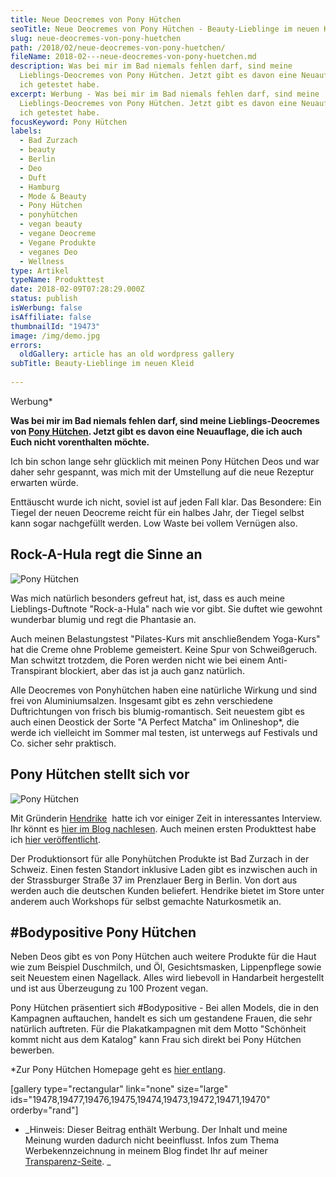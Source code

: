 ```yaml
---
title: Neue Deocremes von Pony Hütchen
seoTitle: Neue Deocremes von Pony Hütchen - Beauty-Lieblinge im neuen Kleid
slug: neue-deocremes-von-pony-huetchen
path: /2018/02/neue-deocremes-von-pony-huetchen/
fileName: 2018-02---neue-deocremes-von-pony-huetchen.md
description: Was bei mir im Bad niemals fehlen darf, sind meine
  Lieblings-Deocremes von Pony Hütchen. Jetzt gibt es davon eine Neuauflage, die
  ich getestet habe.
excerpt: Werbung - Was bei mir im Bad niemals fehlen darf, sind meine
  Lieblings-Deocremes von Pony Hütchen. Jetzt gibt es davon eine Neuauflage, die
  ich getestet habe.
focusKeyword: Pony Hütchen
labels:
  - Bad Zurzach
  - beauty
  - Berlin
  - Deo
  - Duft
  - Hamburg
  - Mode & Beauty
  - Pony Hütchen
  - ponyhütchen
  - vegan beauty
  - vegane Deocreme
  - Vegane Produkte
  - veganes Deo
  - Wellness
type: Artikel
typeName: Produkttest
date: 2018-02-09T07:28:29.000Z
status: publish
isWerbung: false
isAffiliate: false
thumbnailId: "19473"
image: /img/demo.jpg
errors:
  oldGallery: article has an old wordpress gallery
subTitle: Beauty-Lieblinge im neuen Kleid
  
---
```


Werbung\*

**Was bei mir im Bad niemals fehlen darf, sind meine Lieblings-Deocremes von
[Pony Hütchen](/2016/03/vegane-kosmetik-von-pony-huetchen-im-test/). Jetzt gibt
es davon eine Neuauflage, die ich auch Euch nicht vorenthalten möchte.**

Ich bin schon lange sehr glücklich mit meinen Pony Hütchen Deos und war daher
sehr gespannt, was mich mit der Umstellung auf die neue Rezeptur erwarten würde.

Enttäuscht wurde ich nicht, soviel ist auf jeden Fall klar. Das Besondere: Ein
Tiegel der neuen Deocreme reicht für ein halbes Jahr, der Tiegel selbst kann
sogar nachgefüllt werden. Low Waste bei vollem Vernügen also.

## Rock-A-Hula regt die Sinne an

![Pony Hütchen](http://cardamonchai.com/wp-content/uploads/2018/02/26290453788_faf376db9f_z-300x200.jpg)

Was mich natürlich besonders gefreut hat, ist, dass es auch meine
Lieblings-Duftnote "Rock-a-Hula" nach wie vor gibt. Sie duftet wie gewohnt
wunderbar blumig und regt die Phantasie an.

Auch meinen Belastungstest "Pilates-Kurs mit anschließendem Yoga-Kurs" hat die
Creme ohne Probleme gemeistert. Keine Spur von Schweißgeruch. Man schwitzt
trotzdem, die Poren werden nicht wie bei einem Anti-Transpirant blockiert, aber
das ist ja auch ganz natürlich.

Alle Deocremes von Ponyhütchen haben eine natürliche Wirkung und sind frei von
Aluminiumsalzen. Insgesamt gibt es zehn verschiedene Duftrichtungen von frisch
bis blumig-romantisch. Seit neuestem gibt es auch einen Deostick der Sorte "A
Perfect Matcha" im Onlineshop\*, die werde ich vielleicht im Sommer mal testen,
ist unterwegs auf Festivals und Co. sicher sehr praktisch.

## Pony Hütchen stellt sich vor

![Pony Hütchen](http://cardamonchai.com/wp-content/uploads/2018/02/40130850192_3ea14a607a_z-1-300x200.jpg)

Mit Gründerin
[Hendrike](/2016/03/pony-huetchen-interview-mit-der-gruenderin-hendrike/)  hatte
ich vor einiger Zeit in interessantes Interview. Ihr könnt es
[hier im Blog nachlesen](/2016/03/pony-huetchen-interview-mit-der-gruenderin-hendrike/).
Auch meinen ersten Produkttest habe ich
[hier veröffentlicht](/2016/03/vegane-kosmetik-von-pony-huetchen-im-test/).

Der Produktionsort für alle Ponyhütchen Produkte ist Bad Zurzach in der Schweiz.
Einen festen Standort inklusive Laden gibt es inzwischen auch in der
Strassburger Straße 37 im Prenzlauer Berg in Berlin. Von dort aus werden auch
die deutschen Kunden beliefert. Hendrike bietet im Store unter anderem auch
Workshops für selbst gemachte Naturkosmetik an.

## #Bodypositive Pony Hütchen

Neben Deos gibt es von Pony Hütchen auch weitere Produkte für die Haut wie zum
Beispiel Duschmilch, und Öl, Gesichtsmasken, Lippenpflege sowie seit Neuestem
einen Nagellack. Alles wird liebevoll in Handarbeit hergestellt und ist aus
Überzeugung zu 100 Prozent vegan.

Pony Hütchen präsentiert sich #Bodypositive - Bei allen Models, die in den
Kampagnen auftauchen, handelt es sich um gestandene Frauen, die sehr natürlich
auftreten. Für die Plakatkampagnen mit dem Motto "Schönheit kommt nicht aus dem
Katalog" kann Frau sich direkt bei Pony Hütchen bewerben.

\*Zur Pony Hütchen Homepage geht es
[hier entlang](https://www.ponyhuetchen.com/).

[gallery type="rectangular" link="none" size="large"
ids="19478,19477,19476,19475,19474,19473,19472,19471,19470" orderby="rand"]

- _Hinweis: Dieser Beitrag enthält Werbung. Der Inhalt und meine Meinung wurden
  dadurch nicht beeinflusst. Infos zum Thema Werbekennzeichnung in meinem Blog
  findet Ihr auf meiner [Transparenz-Seite](/werbung/). _

  